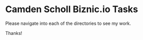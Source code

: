 # Camden Scholl Biznic.io Tasks

Please navigate into each of the directories to see my work.

Thanks!
